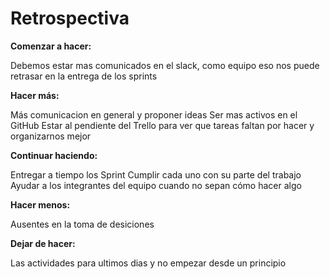 # Retrospectiva
**Comenzar a hacer:**

Debemos estar mas comunicados en el slack, como equipo eso nos puede retrasar en la entrega de los sprints


**Hacer más:**

Más comunicacion en general y proponer ideas
Ser mas activos en el GitHub
Estar al pendiente del Trello para ver que tareas faltan por hacer y organizarnos mejor


**Continuar haciendo:**

Entregar a tiempo los Sprint
Cumplir cada uno con su parte del trabajo
Ayudar a los integrantes del equipo cuando no sepan cómo hacer algo


**Hacer menos:**

Ausentes en la toma de desiciones



**Dejar de hacer:**

Las actividades para ultimos dias y no empezar desde un principio

